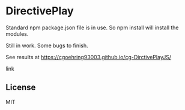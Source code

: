 DirectivePlay
=============


Standard npm package.json file is in use.  So npm install will install the modules.



Still in work.  Some bugs to finish.



See results at https://cgoehring93003.github.io/cg-DirctivePlayJS/


<a hrf='https://cgoehring93003.github.io/cg-DirctivePlayJS/' >link</a>

## License

MIT


